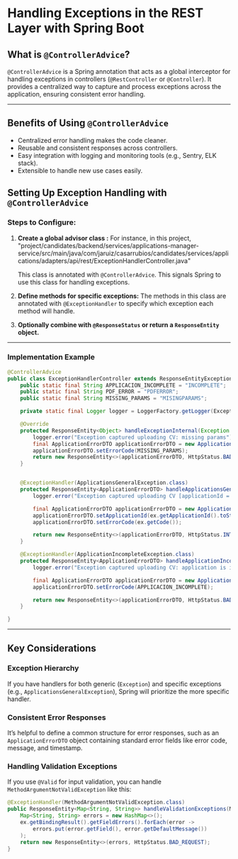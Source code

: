 # Handling Exceptions in the REST Layer with Spring Boot

## **What is `@ControllerAdvice`?**

`@ControllerAdvice` is a Spring annotation that acts as a global interceptor for handling exceptions in controllers (`@RestController` or `@Controller`). 
It provides a centralized way to capture and process exceptions across the application, ensuring consistent error handling.

---



## **Benefits of Using `@ControllerAdvice`**

- Centralized error handling makes the code cleaner.
- Reusable and consistent responses across controllers.
- Easy integration with logging and monitoring tools (e.g., Sentry, ELK stack).
- Extensible to handle new use cases easily.



## **Setting Up Exception Handling with `@ControllerAdvice`**

### **Steps to Configure:**

1. **Create a global advisor class :**
   For instance, in this project, "project/candidates/backend/services/applications-manager-service/src/main/java/com/jaruiz/casarrubios/candidates/services/applications/adapters/api/rest/ExceptionHandlerController.java"

   This class is annotated with `@ControllerAdvice`. This signals Spring to use this class for handling exceptions.

2. **Define methods for specific exceptions:**
   The methods in this class are annotated with `@ExceptionHandler` to specify which exception each method will handle.

3. **Optionally combine with `@ResponseStatus` or return a `ResponseEntity` object.**

---

### **Implementation Example**

```java
@ControllerAdvice
public class ExceptionHandlerController extends ResponseEntityExceptionHandler {
    public static final String APPLICACION_INCOMPLETE = "INCOMPLETE";
    public static final String PDF_ERROR = "PDFERROR";
    public static final String MISSING_PARAMS = "MISINGPARAMS";

    private static final Logger logger = LoggerFactory.getLogger(ExceptionHandlerController.class);

    @Override
    protected ResponseEntity<Object> handleExceptionInternal(Exception ex, @Nullable Object body, HttpHeaders headers, HttpStatusCode statusCode, WebRequest request) {
        logger.error("Exception captured uploading CV: missing params");
        final ApplicationErrorDTO applicationErrorDTO = new ApplicationErrorDTO();
        applicationErrorDTO.setErrorCode(MISSING_PARAMS);
        return new ResponseEntity<>(applicationErrorDTO, HttpStatus.BAD_REQUEST);
    }


    @ExceptionHandler(ApplicationsGeneralException.class)
    protected ResponseEntity<ApplicationErrorDTO> handleApplicationsGeneralException(ApplicationsGeneralException ex) {
        logger.error("Exception captured uploading CV [applicationId = {}, error = {}]", ex.getApplicationId(), ex.getCode());

        final ApplicationErrorDTO applicationErrorDTO = new ApplicationErrorDTO();
        applicationErrorDTO.setApplicationId(ex.getApplicationId().toString());
        applicationErrorDTO.setErrorCode(ex.getCode());

        return new ResponseEntity<>(applicationErrorDTO, HttpStatus.INTERNAL_SERVER_ERROR);
    }

    @ExceptionHandler(ApplicationIncompleteException.class)
    protected ResponseEntity<ApplicationErrorDTO> handleApplicationIncompleteException(ApplicationIncompleteException ex) {
        logger.error("Exception captured uploading CV: application is incomplete");

        final ApplicationErrorDTO applicationErrorDTO = new ApplicationErrorDTO();
        applicationErrorDTO.setErrorCode(APPLICACION_INCOMPLETE);

        return new ResponseEntity<>(applicationErrorDTO, HttpStatus.BAD_REQUEST);
    }

}
```

---



## **Key Considerations**

### **Exception Hierarchy**
If you have handlers for both generic (`Exception`) and specific exceptions (e.g., `ApplicationsGeneralException`), Spring will prioritize the more specific handler.



### **Consistent Error Responses**

It’s helpful to define a common structure for error responses, such as an `ApplicationErrorDTO` object containing standard error fields like error code, message, and timestamp.



### **Handling Validation Exceptions**
If you use `@Valid` for input validation, you can handle `MethodArgumentNotValidException` like this:

```java
@ExceptionHandler(MethodArgumentNotValidException.class)
public ResponseEntity<Map<String, String>> handleValidationExceptions(MethodArgumentNotValidException ex) {
    Map<String, String> errors = new HashMap<>();
    ex.getBindingResult().getFieldErrors().forEach(error -> 
        errors.put(error.getField(), error.getDefaultMessage())
    );
    return new ResponseEntity<>(errors, HttpStatus.BAD_REQUEST);
}
```

